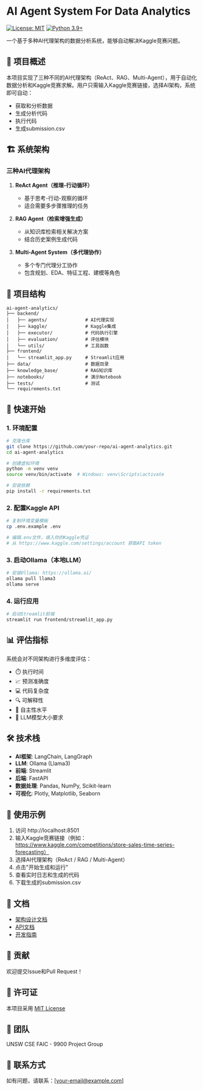 # AI Agent System For Data Analytics

[![License: MIT](https://img.shields.io/badge/License-MIT-yellow.svg)](https://opensource.org/licenses/MIT)
[![Python 3.9+](https://img.shields.io/badge/python-3.9+-blue.svg)](https://www.python.org/downloads/)

一个基于多种AI代理架构的数据分析系统，能够自动解决Kaggle竞赛问题。

## 🎯 项目概述

本项目实现了三种不同的AI代理架构（ReAct、RAG、Multi-Agent），用于自动化数据分析和Kaggle竞赛求解。用户只需输入Kaggle竞赛链接，选择AI架构，系统即可自动：
- 获取和分析数据
- 生成分析代码
- 执行代码
- 生成submission.csv

## 🏗️ 系统架构

### 三种AI代理架构

1. **ReAct Agent（推理-行动循环）**
   - 基于思考-行动-观察的循环
   - 适合需要多步骤推理的任务

2. **RAG Agent（检索增强生成）**
   - 从知识库检索相关解决方案
   - 结合历史案例生成代码

3. **Multi-Agent System（多代理协作）**
   - 多个专门代理分工协作
   - 包含规划、EDA、特征工程、建模等角色

## 📁 项目结构

```
ai-agent-analytics/
├── backend/
│   ├── agents/              # AI代理实现
│   ├── kaggle/              # Kaggle集成
│   ├── executor/            # 代码执行引擎
│   ├── evaluation/          # 评估模块
│   └── utils/               # 工具函数
├── frontend/
│   └── streamlit_app.py     # Streamlit应用
├── data/                    # 数据目录
├── knowledge_base/          # RAG知识库
├── notebooks/               # 演示Notebook
├── tests/                   # 测试
└── requirements.txt
```

## 🚀 快速开始

### 1. 环境配置

```bash
# 克隆仓库
git clone https://github.com/your-repo/ai-agent-analytics.git
cd ai-agent-analytics

# 创建虚拟环境
python -m venv venv
source venv/bin/activate  # Windows: venv\Scripts\activate

# 安装依赖
pip install -r requirements.txt
```

### 2. 配置Kaggle API

```bash
# 复制环境变量模板
cp .env.example .env

# 编辑.env文件，填入你的Kaggle凭证
# 从 https://www.kaggle.com/settings/account 获取API token
```

### 3. 启动Ollama（本地LLM）

```bash
# 安装Ollama: https://ollama.ai/
ollama pull llama3
ollama serve
```

### 4. 运行应用

```bash
# 启动Streamlit前端
streamlit run frontend/streamlit_app.py
```

## 📊 评估指标

系统会对不同架构进行多维度评估：
- ⏱️ 执行时间
- 📈 预测准确度
- 💻 代码复杂度
- 🔍 可解释性
- 🤖 自主性水平
- 💾 LLM模型大小要求

## 🛠️ 技术栈

- **AI框架**: LangChain, LangGraph
- **LLM**: Ollama (Llama3)
- **前端**: Streamlit
- **后端**: FastAPI
- **数据处理**: Pandas, NumPy, Scikit-learn
- **可视化**: Plotly, Matplotlib, Seaborn

## 📝 使用示例

1. 访问 http://localhost:8501
2. 输入Kaggle竞赛链接（例如：https://www.kaggle.com/competitions/store-sales-time-series-forecasting）
3. 选择AI代理架构（ReAct / RAG / Multi-Agent）
4. 点击"开始生成和运行"
5. 查看实时日志和生成的代码
6. 下载生成的submission.csv

## 📖 文档

- [架构设计文档](docs/architecture.md)
- [API文档](docs/api.md)
- [开发指南](docs/development.md)

## 🤝 贡献

欢迎提交Issue和Pull Request！

## 📄 许可证

本项目采用 [MIT License](LICENSE)

## 👥 团队

UNSW CSE FAIC - 9900 Project Group

## 📧 联系方式

如有问题，请联系：[your-email@example.com]

